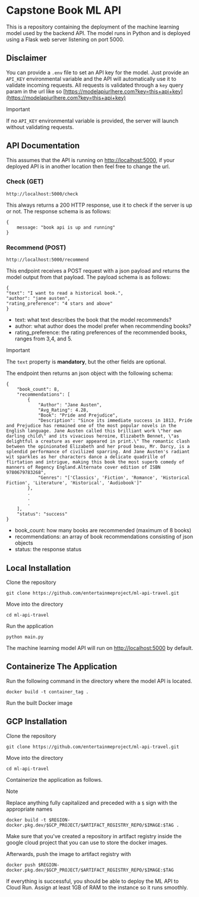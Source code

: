 # Capstone Book ML API
This is a repository containing the deployment of the machine learning model used by the backend API. The model runs in Python and is deployed using a Flask web server listening on port 5000.

## Disclaimer
You can provide a `.env` file to set an API key for the model. Just provide an `API_KEY` environmental variable and the API will automatically use it to validate incoming requests.
All requests is validated through a `key` query param in the url like so [https://modelapiurlhere.com?key=this+api+key](https://modelapiurlhere.com?key=this+api+key)

> [!IMPORTANT]
> If no `API_KEY` environmental variable is provided, the server will launch without validating requests.

## API Documentation
This assumes that the API is running on [http://localhost:5000](http://localhost:5000), if your deployed API is in another location then feel free to change the url.
### Check (GET)

    http://localhost:5000/check

This always returns a 200 HTTP response, use it to check if the server is up or not. The response schema is as follows:
```
{
    message: "book api is up and running"
}
```
### Recommend (POST)

    http://localhost:5000/recommend

This endpoint receives a POST request with a json payload and returns the model output from that payload. The payload schema is as follows:
```
{
"text": "I want to read a historical book.",
"author": "jane austen",
"rating_preference": "4 stars and above"
}
```

- text: what text describes the book that the model recommends?
- author: what author does the model prefer when recommending books?
- rating_preference: the rating preferences of the recommended books, ranges from 3,4, and 5.

> [!IMPORTANT]
> The `text` property is **mandatory**, but the other fields are optional.

The endpoint then returns an json object with the following schema:

```
{
    "book_count": 8,
    "recommendations": [
        {
            "Author": "Jane Austen",
            "Avg_Rating": 4.28,
            "Book": "Pride and Prejudice",
            "Description": "Since its immediate success in 1813, Pride and Prejudice has remained one of the most popular novels in the English language. Jane Austen called this brilliant work \"her own darling child\" and its vivacious heroine, Elizabeth Bennet, \"as delightful a creature as ever appeared in print.\" The romantic clash between the opinionated Elizabeth and her proud beau, Mr. Darcy, is a splendid performance of civilized sparring. And Jane Austen's radiant wit sparkles as her characters dance a delicate quadrille of flirtation and intrigue, making this book the most superb comedy of manners of Regency England.Alternate cover edition of ISBN 9780679783268",
            "Genres": "['Classics', 'Fiction', 'Romance', 'Historical Fiction', 'Literature', 'Historical', 'Audiobook']"
        },
        .
        .
        .
    ],
    "status": "success"
}
```

- book_count: how many books are recommended (maximum of 8 books)
- recommendations: an array of book recommendations consisting of json objects
- status: the response status

## Local Installation
Clone the repository

    git clone https://github.com/entertainmeproject/ml-api-travel.git

Move into the directory

    cd ml-api-travel

Run the application

    python main.py

The machine learning model API will run on [http://localhost:5000](http://localhost:5000) by default.

## Containerize The Application
Run the following command in the directory where the model API is located.

    docker build -t container_tag .

Run the built Docker image

## GCP Installation
Clone the repository

    git clone https://github.com/entertainmeproject/ml-api-travel.git

Move into the directory

    cd ml-api-travel

Containerize the application as follows. 
> [!NOTE]
> Replace anything fully capitalized and preceded with a `$` sign with the appropriate names

    docker build -t $REGION-docker.pkg.dev/$GCP_PROJECT/$ARTIFACT_REGISTRY_REPO/$IMAGE:$TAG .

Make sure that you've created a repository in artifact registry inside the google cloud project that you can use to store the docker images.

Afterwards, push the image to artifact registry with

    docker push $REGION-docker.pkg.dev/$GCP_PROJECT/$ARTIFACT_REGISTRY_REPO/$IMAGE:$TAG

If everything is successful, you should be able to deploy the ML API to Cloud Run. Assign at least 1GB of RAM to the instance so it runs smoothly.
